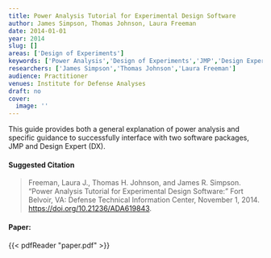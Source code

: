 ```yaml
---
title: Power Analysis Tutorial for Experimental Design Software
author: James Simpson, Thomas Johnson, Laura Freeman
date: 2014-01-01
year: 2014
slug: []
areas: ['Design of Experiments']
keywords: ['Power Analysis','Design of Experiments','JMP','Design Expert']
researchers: ['James Simpson','Thomas Johnson','Laura Freeman']
audience: Practitioner
venues: Institute for Defense Analyses
draft: no
cover:
  image: ''
---
```




This guide provides both a general explanation of power analysis and specific guidance to successfully interface with two software packages, JMP and Design Expert (DX).

#### Suggested Citation
> Freeman, Laura J., Thomas H. Johnson, and James R. Simpson. “Power Analysis Tutorial for Experimental Design Software:” Fort Belvoir, VA: Defense Technical Information Center, November 1, 2014. https://doi.org/10.21236/ADA619843.



#### Paper: 
{{< pdfReader "paper.pdf" >}}


